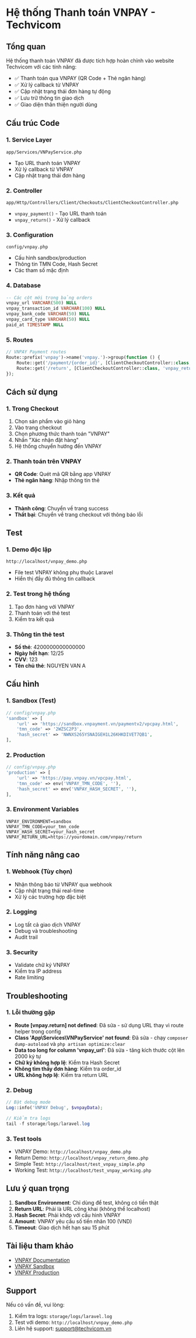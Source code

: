 # Hệ thống Thanh toán VNPAY - Techvicom

## Tổng quan

Hệ thống thanh toán VNPAY đã được tích hợp hoàn chỉnh vào website Techvicom với các tính năng:

- ✅ Thanh toán qua VNPAY (QR Code + Thẻ ngân hàng)
- ✅ Xử lý callback từ VNPAY
- ✅ Cập nhật trạng thái đơn hàng tự động
- ✅ Lưu trữ thông tin giao dịch
- ✅ Giao diện thân thiện người dùng

## Cấu trúc Code

### 1. Service Layer
```
app/Services/VNPayService.php
```
- Tạo URL thanh toán VNPAY
- Xử lý callback từ VNPAY
- Cập nhật trạng thái đơn hàng

### 2. Controller
```
app/Http/Controllers/Client/Checkouts/ClientCheckoutController.php
```
- `vnpay_payment()` - Tạo URL thanh toán
- `vnpay_return()` - Xử lý callback

### 3. Configuration
```
config/vnpay.php
```
- Cấu hình sandbox/production
- Thông tin TMN Code, Hash Secret
- Các tham số mặc định

### 4. Database
```sql
-- Các cột mới trong bảng orders
vnpay_url VARCHAR(500) NULL
vnpay_transaction_id VARCHAR(100) NULL  
vnpay_bank_code VARCHAR(50) NULL
vnpay_card_type VARCHAR(50) NULL
paid_at TIMESTAMP NULL
```

### 5. Routes
```php
// VNPAY Payment routes
Route::prefix('vnpay')->name('vnpay.')->group(function () {
    Route::get('/payment/{order_id}', [ClientCheckoutController::class, 'vnpay_payment'])->name('payment');
    Route::get('/return', [ClientCheckoutController::class, 'vnpay_return'])->name('return');
});
```

## Cách sử dụng

### 1. Trong Checkout
1. Chọn sản phẩm vào giỏ hàng
2. Vào trang checkout
3. Chọn phương thức thanh toán "VNPAY"
4. Nhấn "Xác nhận đặt hàng"
5. Hệ thống chuyển hướng đến VNPAY

### 2. Thanh toán trên VNPAY
- **QR Code**: Quét mã QR bằng app VNPAY
- **Thẻ ngân hàng**: Nhập thông tin thẻ

### 3. Kết quả
- **Thành công**: Chuyển về trang success
- **Thất bại**: Chuyển về trang checkout với thông báo lỗi

## Test

### 1. Demo độc lập
```
http://localhost/vnpay_demo.php
```
- File test VNPAY không phụ thuộc Laravel
- Hiển thị đầy đủ thông tin callback

### 2. Test trong hệ thống
1. Tạo đơn hàng với VNPAY
2. Thanh toán với thẻ test
3. Kiểm tra kết quả

### 3. Thông tin thẻ test
- **Số thẻ**: 4200000000000000
- **Ngày hết hạn**: 12/25
- **CVV**: 123
- **Tên chủ thẻ**: NGUYEN VAN A

## Cấu hình

### 1. Sandbox (Test)
```php
// config/vnpay.php
'sandbox' => [
    'url' => 'https://sandbox.vnpayment.vn/paymentv2/vpcpay.html',
    'tmn_code' => '2WZSC2P3',
    'hash_secret' => 'NWNXS265YSNAIGEH1L26KHKDIVET7QB1',
],
```

### 2. Production
```php
// config/vnpay.php
'production' => [
    'url' => 'https://pay.vnpay.vn/vpcpay.html',
    'tmn_code' => env('VNPAY_TMN_CODE', ''),
    'hash_secret' => env('VNPAY_HASH_SECRET', ''),
],
```

### 3. Environment Variables
```env
VNPAY_ENVIRONMENT=sandbox
VNPAY_TMN_CODE=your_tmn_code
VNPAY_HASH_SECRET=your_hash_secret
VNPAY_RETURN_URL=https://yourdomain.com/vnpay/return
```

## Tính năng nâng cao

### 1. Webhook (Tùy chọn)
- Nhận thông báo từ VNPAY qua webhook
- Cập nhật trạng thái real-time
- Xử lý các trường hợp đặc biệt

### 2. Logging
- Log tất cả giao dịch VNPAY
- Debug và troubleshooting
- Audit trail

### 3. Security
- Validate chữ ký VNPAY
- Kiểm tra IP address
- Rate limiting

## Troubleshooting

### 1. Lỗi thường gặp
- **Route [vnpay.return] not defined**: Đã sửa - sử dụng URL thay vì route helper trong config
- **Class 'App\Services\VNPayService' not found**: Đã sửa - chạy `composer dump-autoload` và `php artisan optimize:clear`
- **Data too long for column 'vnpay_url'**: Đã sửa - tăng kích thước cột lên 2000 ký tự
- **Chữ ký không hợp lệ**: Kiểm tra Hash Secret
- **Không tìm thấy đơn hàng**: Kiểm tra order_id
- **URL không hợp lệ**: Kiểm tra return URL

### 2. Debug
```php
// Bật debug mode
Log::info('VNPAY Debug', $vnpayData);

// Kiểm tra logs
tail -f storage/logs/laravel.log
```

### 3. Test tools
- VNPAY Demo: `http://localhost/vnpay_demo.php`
- Return Demo: `http://localhost/vnpay_return_demo.php`
- Simple Test: `http://localhost/test_vnpay_simple.php`
- Working Test: `http://localhost/test_vnpay_working.php`

## Lưu ý quan trọng

1. **Sandbox Environment**: Chỉ dùng để test, không có tiền thật
2. **Return URL**: Phải là URL công khai (không thể localhost)
3. **Hash Secret**: Phải khớp với cấu hình VNPAY
4. **Amount**: VNPAY yêu cầu số tiền nhân 100 (VND)
5. **Timeout**: Giao dịch hết hạn sau 15 phút

## Tài liệu tham khảo

- [VNPAY Documentation](https://sandbox.vnpayment.vn/apis/docs/huong-dan-tich-hop)
- [VNPAY Sandbox](https://sandbox.vnpayment.vn/)
- [VNPAY Production](https://pay.vnpay.vn/)

## Support

Nếu có vấn đề, vui lòng:
1. Kiểm tra logs: `storage/logs/laravel.log`
2. Test với demo: `http://localhost/vnpay_demo.php`
3. Liên hệ support: support@techvicom.vn
